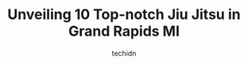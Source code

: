 ---
layout: ampstory
image: https://i0.wp.com/www.depkes.org/wp-content/uploads/2023/06/jiu-jitsu-0-in-grand-rapids-mi-1685803149.jpeg?resize=640,853
author: techidn
featured: false
description: Discover the impressive array of Jiu Jitsu options in Grand Rapids MI, where you can find 10 of the largest Jiu Jitsu establishments in the area. From renowned classics to hidden gems, Grand
title: Unveiling 10 Top-notch Jiu Jitsu in Grand Rapids MI
cover:
   title: Unveiling 10 Top-notch Jiu Jitsu in Grand Rapids MI
   subtitle: Rickpate
   background: https://www.depkes.org/wp-content/uploads/2023/06/jiu-jitsu-0-in-grand-rapids-mi-1685803149.jpeg

pages: 
 - layout: thirds
   top: <h1>#1 Daniel Gracie Grand Rapids</h1>
   bottom: "<p>I dropped in while in GR for work. What a great place! The coaches were great and very welcoming to a new guy. All of the students were great and gave me some great rolls</p>"
   background: https://www.depkes.org/wp-content/uploads/2023/06/jiu-jitsu-1-in-grand-rapids-mi-1685803150.jpeg
   backgroundblur: true
 - layout: thirds
   top: <h1>#2 BLACK LION JIU JITSU ACADEMY Grand Rapids Michigan</h1>
   bottom: "<p>Great environment, very friendly and helpful staff and members. Would highly recommend for kids to gain self-confidence and respect for others, all while learning to defe</p>"
   background: https://www.depkes.org/wp-content/uploads/2023/06/jiu-jitsu-2-in-grand-rapids-mi-1685803150.jpeg
   cta:
      link: https://www.depkes.org/blog/unveiling-10-top-notch-jiu-jitsu-in-grand-rapids-mi/
      text: Unveiling 10 Top-notch Jiu Jitsu in Grand Rapids MI
 - layout: thirds
   top: <h1>#3 ProKarate Grand Rapids</h1>
   bottom: "<p>652 28th St SW B, Grand Rapids, MI 49509, United States</p>"
   background: https://www.depkes.org/wp-content/uploads/2023/06/jiu-jitsu-3-in-grand-rapids-mi-1685803150.jpeg
   cta:
      link: https://www.depkes.org/blog/unveiling-10-top-notch-jiu-jitsu-in-grand-rapids-mi/
      text: Unveiling 10 Top-notch Jiu Jitsu in Grand Rapids MI
 - layout: thirds
   top: <h1>#4 Triumph Gym</h1>
   bottom: "<p>4460 Plainfield Ave NE, Grand Rapids, MI 49525, United States</p>"
   background: https://images.unsplash.com/photo-1602536052359-ef94c21c5948?ixlib=rb-4.0.3&ixid=MnwxMjA3fDB8MHxwaG90by1wYWdlfHx8fGVufDB8fHx8&auto=format&fit=crop&w=640&h=853&q=80
   cta:
      link: https://www.depkes.org/blog/unveiling-10-top-notch-jiu-jitsu-in-grand-rapids-mi/
      text: Unveiling 10 Top-notch Jiu Jitsu in Grand Rapids MI
 - layout: thirds
   top: <h1>#5 Kraken Jiu Jitsu - BJJ & Self-Defense</h1>
   bottom: "<p>2355 Belmont Center Dr NE Suite 105, Belmont, MI 49306, United States</p>"
   background: https://images.unsplash.com/photo-1522441815192-d9f04eb0615c?ixlib=rb-4.0.3&ixid=MnwxMjA3fDB8MHxwaG90by1wYWdlfHx8fGVufDB8fHx8&auto=format&fit=crop&w=640&h=853&q=80
   cta:
      link: https://www.depkes.org/blog/unveiling-10-top-notch-jiu-jitsu-in-grand-rapids-mi/
      text: Unveiling 10 Top-notch Jiu Jitsu in Grand Rapids MI
 - layout: thirds
   top: <h1>#6 Premier Martial Arts Grand Rapids</h1>
   bottom: "<p>2121 Celebration Dr NE #600, Grand Rapids, MI 49525, United States</p>"
   background: https://images.unsplash.com/photo-1515405295579-ba7b45403062?ixlib=rb-4.0.3&ixid=MnwxMjA3fDB8MHxwaG90by1wYWdlfHx8fGVufDB8fHx8&auto=format&fit=crop&w=640&h=853&q=80
   cta:
      link: https://www.depkes.org/blog/unveiling-10-top-notch-jiu-jitsu-in-grand-rapids-mi/
      text: Unveiling 10 Top-notch Jiu Jitsu in Grand Rapids MI
 - layout: thirds
   top: <h1>#7 10th Planet Jiu Jitsu Grand Rapids</h1>
   bottom: "<p>6798 Old 28th St SE, Grand Rapids, MI 49546, United States</p>"
   background: https://images.unsplash.com/photo-1553949345-eb786bb3f7ba?ixlib=rb-4.0.3&ixid=MnwxMjA3fDB8MHxwaG90by1wYWdlfHx8fGVufDB8fHx8&auto=format&fit=crop&w=640&h=853&q=80
   cta:
      link: https://www.depkes.org/blog/unveiling-10-top-notch-jiu-jitsu-in-grand-rapids-mi/
      text: Unveiling 10 Top-notch Jiu Jitsu in Grand Rapids MI
 - layout: thirds
   middle: Continue reading...
   background: https://images.unsplash.com/photo-1531169509526-f8f1fdaa4a67?ixlib=rb-4.0.3&ixid=MnwxMjA3fDB8MHxwaG90by1wYWdlfHx8fGVufDB8fHx8&auto=format&fit=crop&w=640&h=853&q=80
   cta:
      link: https://www.depkes.org/blog/unveiling-10-top-notch-jiu-jitsu-in-grand-rapids-mi/
      text: Unveiling 10 Top-notch Jiu Jitsu in Grand Rapids MI
      
---